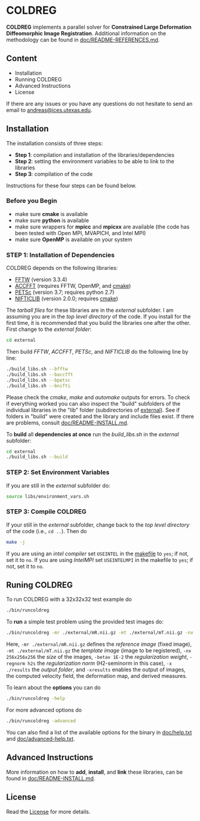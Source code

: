 # COLDREG

**COLDREG** implements a parallel solver for **Constrained Large Deformation Diffeomorphic Image Registration**. Additional information on the methodology can be found in [doc/README-REFERENCES.md](doc/README-REFERENCES.md).

## Content

* Installation
* Running COLDREG
* Advanced Instructions
* License


If there are any issues or you have any questions do not hesitate to send an email to <andreas@ices.utexas.edu>.

## Installation

The installation consists of three steps:

* **Step 1**: compilation and installation of the libraries/dependencies
* **Step 2**: setting the environment variables to be able to link to the libraries
* **Step 3**: compilation of the code

Instructions for these four steps can be found below.


### Before you Begin

* make sure **cmake** is available
* make sure **python** is available
* make sure wrappers for **mpicc** and **mpicxx** are available (the code has been tested with Open MPI, MVAPICH, and Intel MPI)
* make sure **OpenMP** is available on your system


### STEP 1: Installation of Dependencies

COLDREG depends on the following libraries:

* [FFTW](http://www.fftw.org) (version 3.3.4)
* [ACCFFT](http://accfft.org) (requires FFTW, OpenMP, and [cmake](https://cmake.org))
* [PETSc](https://www.mcs.anl.gov/petsc/) (version 3.7; requires python 2.7)
* [NIFTICLIB](https://sourceforge.net/projects/niftilib/files/nifticlib/) (version 2.0.0; requires [cmake](https://cmake.org))

The *tarball files* for these libraries are in the *external* subfolder. I am assuming you are in the *top level directory* of the code. If you install for the first time, it is recommended that you build the libraries one after the other. First change to the *external folder*:

```bash
cd external
```

Then build *FFTW*, *ACCFFT*, *PETSc*, and *NIFTICLIB* do the following line by line:

```bash
./build_libs.sh --bfftw
./build_libs.sh --baccfft
./build_libs.sh --bpetsc
./build_libs.sh --bnifti
```

Please check the *cmake*, *make* and *automake* outputs for errors. To check if everything worked you can also inspect the "build" subfolders of the individual libraries in the "lib" folder (subdirectories of [external](external)). See if folders in "build" were created and the library and include files exist. If there are problems, consult [doc/README-INSTALL.md](doc/README-INSTALL.md). 

To **build** all **dependencies at once** run the *build_libs.sh* in the *external* subfolder:

```bash
cd external
./build_libs.sh --build
```


### STEP 2: Set Environment Variables

If you are still in the *external* subfolder do:

```bash
source libs/environment_vars.sh
```


### STEP 3: Compile COLDREG

If your still in the *external* subfolder, change back to the *top level directory* of the code (i.e., `cd ..`). Then do

```bash
make -j
```

If you are using an *intel compiler* set `USEINTEL` in the [makefile](makefile) to `yes`; if not, set it to `no`. If you are using *IntelMPI* set `USEINTELMPI` in the makefile to `yes`; if not, set it to `no`.



## Runing COLDREG

To run COLDREG with a 32x32x32 test example do

```bash
./bin/runcoldreg
```

To **run** a simple test problem using the provided test images do:

```bash
./bin/runcoldreg -mr ./external/mR.nii.gz -mt ./external/mT.nii.gz -nx 256x256x256 -betav 1E-2 -regnorm h2s -xresults -x ./results
```

Here, `-mr ./external/mR.nii.gz` defines the *reference image* (fixed image), `-mt ./external/mT.nii.gz` the *template image* (image to be registered), `-nx 256x256x256` the *size* of the images, `-betav 1E-2` the *regularization weight*,  `-regnorm h2s` the *regularization norm* (H2-seminorm in this case), `-x ./results` the *output folder*, and `-xresults` enables the output of images, the computed velocity field, the deformation map, and derived measures.

To learn about the **options** you can do

```bash
./bin/runcoldreg -help
```

For more advanced options do

```bash
./bin/runcoldreg -advanced
```

You can also find a list of the available options for the binary in [doc/help.txt](doc/help.txt) and [doc/advanced-help.txt](doc/advanced-help.txt).


## Advanced Instructions

More information on how to **add**, **install**, and **link** these libraries, can be found in [doc/README-INSTALL.md](doc/README-INSTALL.md).


## License

Read the [License](LICENSE) for more details.
